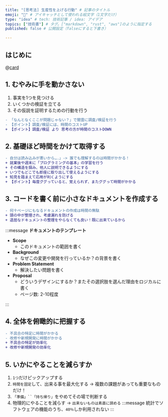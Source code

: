 ```yaml
---
title: "[思考法] 生産性を上げる行動" # 記事のタイトル
emoji: "📖" # アイキャッチとして使われる絵文字（1文字だけ）
type: "idea" # tech: 技術記事 / idea: アイデア
topics: ["技術書"] # タグ。["markdown", "rust", "aws"]のように指定する
published: false # 公開設定（falseにすると下書き）

---
```


## はじめに

@[card](https://books.bunshun.jp/ud/book/num/9784163917689)

## 1. むやみに手を動かさない
1. 事実を1つを見つける
2. いくつかの検証を立てる
3. その仮説を証明するための行動を行う

```diff
- 「なんとなくここが問題じゃない？」で闇雲に調査/検証を行う
- 【ポイント】調査/検証には、時間のコストUP
+ 【ポイント】調査/検証 より 思考の方が時間のコストDOWN
```

## 2. 基礎ほど時間をかけて取得する

```diff
- 自分は読み込みが悪いから….」-> 誰でも理解するのは時間がかかる！
+ 就業後や週末に「プログラミングの基本」の学習を行う
+ その構造を掴み、他人に説明できるようにする
+ いつでもどこでも即座に取り出して使えるようにする
+ 知見を踏まえて応用が利くようにする
+ 【ポイント】毎度ググっていると、覚えられず、またググって時間がかかる
```

## 3. コードを書く前に小さなドキュメントを作成する


```diff
- 何十ページにもなるドキュメントの作成は時間の無駄
+ 頭の中が整理され、考慮漏れを防げる
+ 退屈なドキュメントの整理をやらなくても良い！既に出来ているから
```

:::message
**ドキュメントのテンプレート**
- **Scope**
    - このドキュメントの範囲を書く
- **Background**
    - なぜこの変更や開発を行っているか？の背景を書く
- **Problem Statement**
    - 解決したい問題を書く
- **Proposal**
    - どういうデザインにするか？またその選択肢を選んだ理由をロジカルに書く
    - ページ数: 2-10程度

:::

## 4. 全体を俯瞰的に把握する

```diff
- 不具合の特定に時間がかかる
- 改修や新規開発に時間がかかる
+ 不具合の特定が効率化
+ 改修や新規開発の効率化
```

## 5. いかにやることを減らすか
1. `1つ`だけピックアップする
2. `時間を固定`して、出来る事を最大化する -> 複数の課題があっても重要なものだけ！
3. `「準備」``「持ち帰り」`をやめてその場で判断する
4. 物理的にやることを減らす -> `出来ないものは素直に諦める`
:::message
統計でソフトウェアの機能のうち、`40％`しか利用されない
:::
